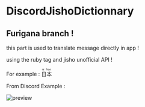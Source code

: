# DiscordJishoDictionnary
<h2>Furigana branch !</h2>

this part is used to translate message directly in app !

using the ruby tag and jisho unofficial API !

For example : <ruby>日本<rt>ni hon</rt></ruby>

From Discord Example : 

![preview](https://github.com/Hitokii/DiscordJishoDictionnary/assets/46871497/8503dbf0-1125-4fde-9b2b-aae152770803)
